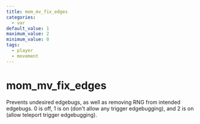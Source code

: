 ```yaml
---
title: mom_mv_fix_edges
categories:
  - var
default_value: 1
maximum_value: 2
minimum_value: 0
tags:
  - player
  - movement
---
```


# mom_mv_fix_edges

Prevents undesired edgebugs, as well as removing RNG from intended edgebugs.
0 is off, 1 is on (don't allow any trigger edgebugging), and 2 is on (allow teleport trigger edgebugging).
